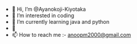 - 👋 Hi, I’m @Ayanokoji-Kiyotaka
- 👀 I’m interested in coding
- 🌱 I’m currently learning java and python
- 💞️ 
- 📫 How to reach me :- anoopm2000@gmail.com

<!---
Ayanokoji-Kiyotaka/Ayanokoji-Kiyotaka is a ✨ special ✨ repository because its `README.md` (this file) appears on your GitHub profile.
You can click the Preview link to take a look at your changes.
--->

